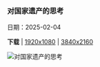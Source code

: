 ### 对国家遗产的思考

日期：2025-02-04

**下载**  |  [1920x1080](https://cn.bing.com/th?id=OHR.ScottishSheep_ZH-CN3051181797_1920x1080.jpg)  |  [3840x2160](https://cn.bing.com/th?id=OHR.ScottishSheep_ZH-CN3051181797_UHD.jpg)

![对国家遗产的思考](https://cn.bing.com/th?id=OHR.ScottishSheep_ZH-CN3051181797_1920x1080.jpg "拱门群岛，瓦拉里基海滩，南岛，新西兰 (© Francesco Vaninetti/AWL/plainpicture)")

